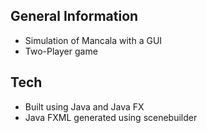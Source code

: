 ## General Information
* Simulation of Mancala with a GUI
* Two-Player game

## Tech
* Built using Java and Java FX 
* Java FXML generated using scenebuilder

